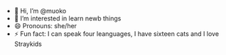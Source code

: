 - 👋 Hi, I’m @muoko
- 👀 I’m interested in learn newb things 
- 😄 Pronouns: she/her
- ⚡ Fun fact: I can speak four leanguages, I have sixteen cats and I love Straykids

<!---
muoko/muoko is a ✨ special ✨ repository because its `README.md` (this file) appears on your GitHub profile.
You can click the Preview link to take a look at your changes.
--->
